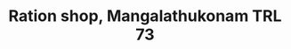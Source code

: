 ---
title: "Ration shop, Mangalathukonam TRL 73"
url: /mangalathukonam/ration-shop-mangalathukonam-trl-73/
shop: convenience
---